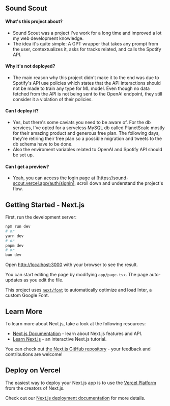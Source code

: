 ## Sound Scout

#### What's this project about?

- Sound Scout was a project I've work for a long time and improved a lot my web development knowledge.
- The idea it's quite simple: A GPT wrapper that takes any prompt from the user, contextualizes it, asks for tracks related, and calls the Spotify API.

#### Why it's not deployed?

- The main reason why this project didn't make it to the end was due to Spotify's API use policies which states that the API interactions should not be made to train any type for ML model. Even though no data fetched from the API is not being sent to the OpenAI endpoint, they still consider it a violation of their policies.

#### Can I deploy it?

- Yes, but there's some caviats you need to be aware of. For the db services, I've opted for a serveless MySQL db called PlanetScale mostly for their amazing product and generous free plan. The following days, they're retiring their free plan so a possible migration and tweets to the db schema have to be done.
- Also the enviroment variables related to OpenAI and Spotify API should be set up.

#### Can I get a preview?

- Yeah, you can access the login page at [https://sound-scout.vercel.app/auth/signin], scroll down and understand the project's flow.


## Getting Started - Next.js

First, run the development server:

```bash
npm run dev
# or
yarn dev
# or
pnpm dev
# or
bun dev
```

Open [http://localhost:3000](http://localhost:3000) with your browser to see the result.

You can start editing the page by modifying `app/page.tsx`. The page auto-updates as you edit the file.

This project uses [`next/font`](https://nextjs.org/docs/basic-features/font-optimization) to automatically optimize and load Inter, a custom Google Font.

## Learn More

To learn more about Next.js, take a look at the following resources:

- [Next.js Documentation](https://nextjs.org/docs) - learn about Next.js features and API.
- [Learn Next.js](https://nextjs.org/learn) - an interactive Next.js tutorial.

You can check out [the Next.js GitHub repository](https://github.com/vercel/next.js/) - your feedback and contributions are welcome!

## Deploy on Vercel

The easiest way to deploy your Next.js app is to use the [Vercel Platform](https://vercel.com/new?utm_medium=default-template&filter=next.js&utm_source=create-next-app&utm_campaign=create-next-app-readme) from the creators of Next.js.

Check out our [Next.js deployment documentation](https://nextjs.org/docs/deployment) for more details.
